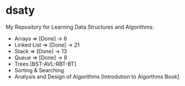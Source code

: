 # dsaty
My Repository for Learning Data Structures and Algorithms:
- Arrays => [Done] -> 6
- Linked List => [Done] -> 21
- Stack => [Done] -> 13
- Queue => [Done] -> 8
- Trees [BST-AVL-RBT-BT]
- Sorting & Searching
- Analysis and Design of Algorithms [Introdution to Algorthms Book]
